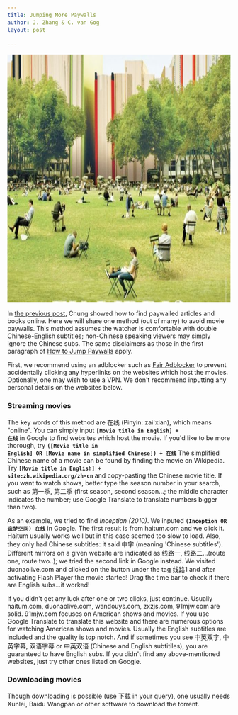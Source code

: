 ```yaml
---
title: Jumping More Paywalls
author: J. Zhang & C. van Gog
layout: post

---
```

<div class="image left"><img src="/assets/images/ex-libris.jpg"  alt="A still from Ex Libris: The New York Public Library" style="width:838px;height:559px;"></div>

In [the previous post](https://cuboids.page.link/paywalls), Chung showed how to find paywalled articles and books online. Here we will share one method (out of many) to avoid movie paywalls. This method assumes the watcher is comfortable with double Chinese-English subtitles; non-Chinese speaking viewers may simply ignore the Chinese subs. The same disclaimers as those in the first paragraph of [How to Jump Paywalls](https://cuboids.page.link/paywalls) apply.

First, we recommend using an adblocker such as [Fair Adblocker](https://standsapp.org/) to prevent accidentally clicking any hyperlinks on the websites which host the movies. Optionally, one may wish to use a VPN. We don't recommend inputting any personal details on the websites below.

### Streaming movies
The key words of this method are 在线 (Pinyin: zai'xian), which means "online". You can simply input <code><strong>[Movie title in English] + 在线</strong></code> in Google to find websites which host the movie. If you'd like to be more thorough, try <code><strong>([Movie title in English] OR [Movie name in simplified Chinese]) + 在线</strong></code> The simplified Chinese name of a movie can be found by finding the movie on Wikipedia. Try <code><strong>[Movie title in English] + site:zh.wikipedia.org/zh-cn</strong></code> and copy-pasting the Chinese movie title. If you want to watch shows, better type the season number in your search, such as 第一季, 第二季 (first season, second season...; the middle character indicates the number; use Google Translate to translate numbers bigger than two).

As an example, we tried to find <cite>Inception (2010)</cite>. We inputed <code><strong>(Inception OR 盗梦空间) 在线</strong></code> in Google. The first result is from haitum.com and we click it. Haitum usually works well but in this case seemed too slow to load. Also, they only had Chinese subtitles: it said 中字 (meaning 'Chinese subtitles'). Different mirrors on a given website are indicated as 线路一, 线路二...(route one, route two..); we tried the second link in Google instead. We visited duonaolive.com and clicked on the button under the tag 线路1 and after activating Flash Player the movie started! Drag the time bar to check if there are English subs...it worked!

If you didn't get any luck after one or two clicks, just continue. Usually haitum.com, duonaolive.com, wandouys.com, zxzjs.com, 91mjw.com are solid. 91mjw.com focuses on American shows and movies. If you use Google Translate to translate this website and there are numerous options for watching American shows and movies. Usually the English subtitles are included and the quality is top notch. And if sometimes you see 中英双字, 中英字幕, 双语字幕 or 中英双语 (Chinese and English subtitiles), you are guaranteed to have English subs. If you didn't find any above-mentioned websites, just try other ones listed on Google.

### Downloading movies
Though downloading is possible (use 下载 in your query), one usually needs Xunlei, Baidu Wangpan or other software to download the torrent.  
<!--stackedit_data:
eyJoaXN0b3J5IjpbNTU1NDMxNjM0LC0zODgzNDQ1MDQsMTg4OD
gxMDM4Ml19
-->